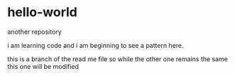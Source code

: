 # hello-world
another repository

i am learning code and i am beginning to see a pattern here.  

this is a branch of the read me file so while the other one remains the same this one will be modified
